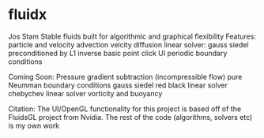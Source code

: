 # fluidx
Jos Stam Stable fluids built for algorithmic and graphical flexibility 
Features:
particle and velocity advection
velcity diffusion
linear solver: gauss siedel preconditioned by L1 inverse
basic point click UI
periodic boundary conditions

Coming Soon:
Pressure gradient subtraction (incompressible flow)
pure Neumman boundary conditions
gauss siedel red black linear solver
chebychev linear solver
vorticity and buoyancy

Citation:
The UI/OpenGL functionality for this project is based off of the FluidsGL project from Nvidia. The rest of the code (algorithms, solvers etc) is my own work


